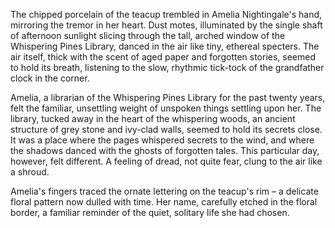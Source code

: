 The chipped porcelain of the teacup trembled in Amelia Nightingale's hand, mirroring the tremor in her heart.  Dust motes, illuminated by the single shaft of afternoon sunlight slicing through the tall, arched window of the Whispering Pines Library, danced in the air like tiny, ethereal specters.  The air itself, thick with the scent of aged paper and forgotten stories, seemed to hold its breath, listening to the slow, rhythmic tick-tock of the grandfather clock in the corner.

Amelia, a librarian of the Whispering Pines Library for the past twenty years, felt the familiar, unsettling weight of unspoken things settling upon her.  The library, tucked away in the heart of the whispering woods, an ancient structure of grey stone and ivy-clad walls, seemed to hold its secrets close. It was a place where the pages whispered secrets to the wind, and where the shadows danced with the ghosts of forgotten tales. This particular day, however, felt different. A feeling of dread, not quite fear, clung to the air like a shroud.

Amelia's fingers traced the ornate lettering on the teacup's rim –  a delicate floral pattern now dulled with time.  Her name, carefully etched in the floral border, a familiar reminder of the quiet, solitary life she had chosen.
